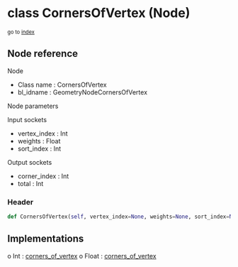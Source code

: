 # class CornersOfVertex (Node)

<sub>go to [index](/docs/index.md)</sub>

## Node reference

Node
 - Class name : CornersOfVertex
 - bl_idname : GeometryNodeCornersOfVertex

Node parameters

Input sockets
 - vertex_index : Int
 - weights : Float
 - sort_index : Int

Output sockets
 - corner_index : Int
 - total : Int

### Header

``` python
def CornersOfVertex(self, vertex_index=None, weights=None, sort_index=None, node_label=None, node_color=None):
```

## Implementations

o Int : [corners_of_vertex](/docs/GeoNodes_classes/Int.md#corners_of_vertex)
o Float : [corners_of_vertex](/docs/GeoNodes_classes/Float.md#corners_of_vertex)

